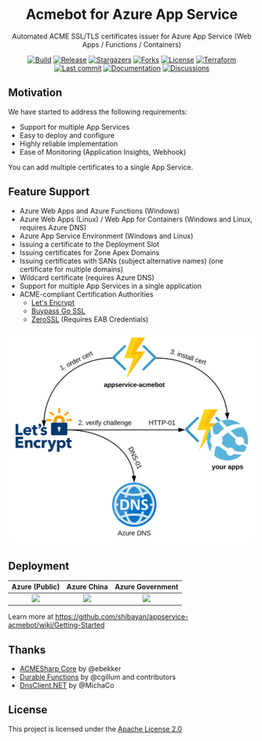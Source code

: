 <h1 align="center">
  Acmebot for Azure App Service
</h1>
<p align="center">
  Automated ACME SSL/TLS certificates issuer for Azure App Service (Web Apps / Functions / Containers)
</p>
<p align="center">
  <a href="https://github.com/shibayan/appservice-acmebot/actions/workflows/build.yml" rel="nofollow"><img src="https://github.com/shibayan/appservice-acmebot/workflows/Build/badge.svg" alt="Build" style="max-width: 100%;"></a>
  <a href="https://github.com/shibayan/appservice-acmebot/releases/latest" rel="nofollow"><img src="https://badgen.net/github/release/shibayan/appservice-acmebot" alt="Release" style="max-width: 100%;"></a>
  <a href="https://github.com/shibayan/appservice-acmebot/stargazers" rel="nofollow"><img src="https://badgen.net/github/stars/shibayan/appservice-acmebot" alt="Stargazers" style="max-width: 100%;"></a>
  <a href="https://github.com/shibayan/appservice-acmebot/network/members" rel="nofollow"><img src="https://badgen.net/github/forks/shibayan/appservice-acmebot" alt="Forks" style="max-width: 100%;"></a>
  <a href="https://github.com/shibayan/appservice-acmebot/blob/master/LICENSE"><img src="https://badgen.net/github/license/shibayan/appservice-acmebot" alt="License" style="max-width: 100%;"></a>
  <a href="https://registry.terraform.io/modules/shibayan/appservice-acmebot/azurerm/latest" rel="nofollow"><img src="https://badgen.net/badge/terraform/registry/5c4ee5" alt="Terraform" style="max-width: 100%;"></a>
  <br>
  <a href="https://github.com/shibayan/appservice-acmebot/commits/master" rel="nofollow"><img src="https://badgen.net/github/last-commit/shibayan/appservice-acmebot" alt="Last commit" style="max-width: 100%;"></a>
  <a href="https://github.com/shibayan/appservice-acmebot/wiki" rel="nofollow"><img src="https://badgen.net/badge/documentation/available/ff7733" alt="Documentation" style="max-width: 100%;"></a>
  <a href="https://github.com/shibayan/appservice-acmebot/discussions" rel="nofollow"><img src="https://badgen.net/badge/discussions/welcome/ff7733" alt="Discussions" style="max-width: 100%;"></a>
</p>

## Motivation

We have started to address the following requirements:

- Support for multiple App Services
- Easy to deploy and configure
- Highly reliable implementation
- Ease of Monitoring (Application Insights, Webhook)

You can add multiple certificates to a single App Service.

## Feature Support

- Azure Web Apps and Azure Functions (Windows)
- Azure Web Apps (Linux) / Web App for Containers (Windows and Linux, requires Azure DNS)
- Azure App Service Environment (Windows and Linux)
- Issuing a certificate to the Deployment Slot
- Issuing certificates for Zone Apex Domains
- Issuing certificates with SANs (subject alternative names) (one certificate for multiple domains)
- Wildcard certificate (requires Azure DNS)
- Support for multiple App Services in a single application
- ACME-compliant Certification Authorities
  - [Let's Encrypt](https://letsencrypt.org/)
  - [Buypass Go SSL](https://www.buypass.com/ssl/resources/acme-free-ssl)
  - [ZeroSSL](https://zerossl.com/features/acme/) (Requires EAB Credentials)

[![architectural diagram](docs/images/acmebot-diagram.svg)](https://www.lucidchart.eu/documents/view/77879337-7889-41d9-bd2d-c3a184f9587b)

## Deployment

| Azure (Public) | Azure China | Azure Government |
| :---: | :---: | :---: |
| <a href="https://portal.azure.com/#create/Microsoft.Template/uri/https%3A%2F%2Fraw.githubusercontent.com%2Fshibayan%2Fappservice-acmebot%2Fmaster%2Fazuredeploy.json" target="_blank"><img src="https://aka.ms/deploytoazurebutton" /></a> | <a href="https://portal.azure.cn/#create/Microsoft.Template/uri/https%3A%2F%2Fraw.githubusercontent.com%2Fshibayan%2Fappservice-acmebot%2Fmaster%2Fazuredeploy.json" target="_blank"><img src="https://aka.ms/deploytoazurebutton" /></a> | <a href="https://portal.azure.us/#create/Microsoft.Template/uri/https%3A%2F%2Fraw.githubusercontent.com%2Fshibayan%2Fappservice-acmebot%2Fmaster%2Fazuredeploy.json" target="_blank"><img src="https://aka.ms/deploytoazurebutton" /></a> |

Learn more at https://github.com/shibayan/appservice-acmebot/wiki/Getting-Started

## Thanks

- [ACMESharp Core](https://github.com/PKISharp/ACMESharpCore) by @ebekker
- [Durable Functions](https://github.com/Azure/azure-functions-durable-extension) by @cgillum and contributors
- [DnsClient.NET](https://github.com/MichaCo/DnsClient.NET) by @MichaCo

## License

This project is licensed under the [Apache License 2.0](https://github.com/shibayan/appservice-acmebot/blob/master/LICENSE)
